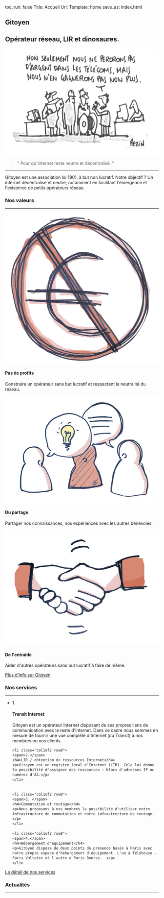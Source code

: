 toc_run: false
Title: Accueil
Url:
Template: home
save_as: index.html

<section class="col1of1 m3t">
  <div class="col1of2">
    <h1>Gitoyen</h1>
    <h2>Opérateur réseau, LIR et dinosaures.</h2>
  </div>

  <img class="col1of2" src="../images/pessin2.png" alt="Pas de profits">

  <blockquote class="quote-valeurs col1of2"><p>" Pour qu'Internet reste neutre et décentralisé. "</p></blockquote>
  <div class="clearfix"></div>
  <hr id="first-sep">

  <div class="pre1of3 col2of3">
  <p class="presentation m1">
  Gitoyen est une association loi 1901, à but non lucratif. Notre objectif ? Un internet décentralisé et neutre, notamment en facilitant l'émergence et l'existence de petits opérateurs réseau.
  </p>
  </div>

</section>

<section class="col1of1 m1y">
<div class="col1of1">
  <h3><span>Nos valeurs</span></h3>
  <hr>
  </div>

  <div class="col1of3">
    <div class="col1of1 row7 p2">
      <img src="../images/nonprofit.jpg" alt="Pas de profits" class="pre1of6 col2of3">
    </div>
    <h4>Pas de profits</h4>
    <p>Construire un opérateur sans but lucratif et respectant la neutralité du réseau.</p>
  </div>

  <div class="col1of3">
    <img src="../images/partager.jpg" alt="Du partage" class="col1of1 row7 p2">
    <h4>Du partage</h4>
    <p>Partager nos connaissances, nos expériences avec les autres bénévoles.</p>
  </div>

  <div class="col1of3">
    <img src="../images/collaborer.jpg" alt="De l'entraide" class="col1of1 row7 p2">
    <h4>De l'entraide</h4>
    <p>Aider d'autres opérateurs sans but lucratif à faire de même.</p>
  </div>

  <a href="gitoyen.html" class="bouton">Plus d'info sur Gitoyen</a>

</section>


<section class="col1of1 m1y">

  <h3><span>Nos services</span></h3>
  <hr>
  <ul class="services">
    <li class="col1of2 row8">
    <span>1.</span>
    <h4>Transit Internet</h4>
    <p>Gitoyen est un opérateur Internet disposant de ses propres liens de communication avec le reste d'Internet. Dans ce cadre nous sommes en mesure de fournir une vue complète d'Internet (du Transit) à nos membres ou nos clients.</p>
    </li>

    <li class="col1of2 row8">
    <span>2.</span>
    <h4>LIR / obtention de ressources Internet</h4>
    <p>Gitoyen est un registre local d'Internet (LIR). Cela lui donne la possibilité d'assigner des ressources : blocs d'adresses IP ou numéros d'AS.</p>
    </li>


    <li class="col1of2 row8">
    <span>3. </span>
    <h4>Commutation et routage</h4>
    <p>Nous proposons à nos membres la possibilité d'utiliser notre infrastructure de commutation et notre infrastructure de routage.</p>
    </li>

    <li class="col1of2 row8">
    <span>4.</span>
    <h4>Hébergement d'équipement</h4>
    <p>Gitoyen dispose de deux points de présence basés à Paris avec notre propre espace d'hébergement d'équipement. L'un à Téléhouse - Paris Voltaire et l'autre à Paris Bourse.  </p>
    </li>
  </ul>
  <a href="services-de-gitoyen.html" class="bouton">Le détail de nos services</a>

</section>

<section class="col1of1 m1y">
  <h3><span>Actualités</span></h3>
  <hr>
</section>
